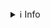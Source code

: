 <details>
<summary>ℹ️ Info</summary>

This app explores data from [a research paper](https://www.nature.com/articles/s41598-018-22755-2) that evaluated THC and CBD measurements of cannabis products in Washington State. Start by selecting a strain type and a strain name from the left. The charts below will display the THC measurements across different suppliers and over time for that strain.

More details about the dataset are available via the help buttons on the left.

</details>
